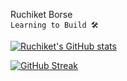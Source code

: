 Ruchiket Borse
<br/>
`Learning to Build 🛠️`


[![Ruchiket's GitHub stats](https://github-readme-stats.vercel.app/api?username=ruchiket100)](https://github.com/anuraghazra/github-readme-stats)

[![GitHub Streak](https://streak-stats.demolab.com/?user=ruchiket100&theme=default)](https://git.io/streak-stats)
